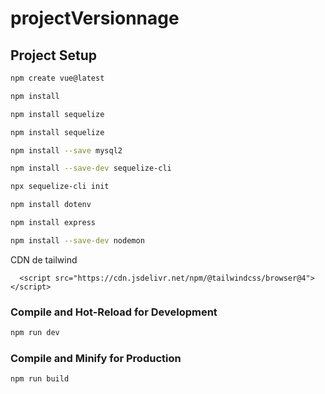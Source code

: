 # projectVersionnage

## Project Setup

```sh
npm create vue@latest
```

```sh
npm install
```

```sh
npm install sequelize
```

```sh
npm install sequelize
```

```sh
npm install --save mysql2
```

```sh
npm install --save-dev sequelize-cli
```

```sh
npx sequelize-cli init
```

```sh
npm install dotenv
```

```sh
npm install express
```

```sh
npm install --save-dev nodemon
```

CDN de tailwind

```
  <script src="https://cdn.jsdelivr.net/npm/@tailwindcss/browser@4"></script>
```

### Compile and Hot-Reload for Development

```sh
npm run dev
```

### Compile and Minify for Production

```sh
npm run build
```
